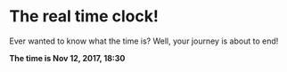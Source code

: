 # The real time clock!

Ever wanted to know what the time is? Well, your journey is about to end!

**The time is Nov 12, 2017, 18:30**